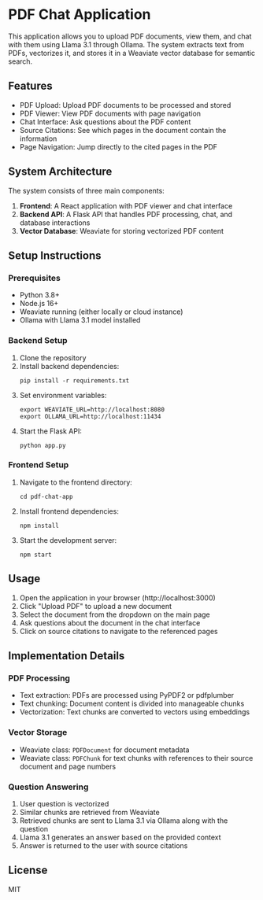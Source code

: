 # PDF Chat Application

This application allows you to upload PDF documents, view them, and chat with them using Llama 3.1 through Ollama. The system extracts text from PDFs, vectorizes it, and stores it in a Weaviate vector database for semantic search.

## Features

- PDF Upload: Upload PDF documents to be processed and stored
- PDF Viewer: View PDF documents with page navigation
- Chat Interface: Ask questions about the PDF content
- Source Citations: See which pages in the document contain the information
- Page Navigation: Jump directly to the cited pages in the PDF

## System Architecture

The system consists of three main components:

1. **Frontend**: A React application with PDF viewer and chat interface
2. **Backend API**: A Flask API that handles PDF processing, chat, and database interactions
3. **Vector Database**: Weaviate for storing vectorized PDF content

## Setup Instructions

### Prerequisites

- Python 3.8+
- Node.js 16+
- Weaviate running (either locally or cloud instance)
- Ollama with Llama 3.1 model installed

### Backend Setup

1. Clone the repository
2. Install backend dependencies:
   ```
   pip install -r requirements.txt
   ```
3. Set environment variables:
   ```
   export WEAVIATE_URL=http://localhost:8080
   export OLLAMA_URL=http://localhost:11434
   ```
4. Start the Flask API:
   ```
   python app.py
   ```

### Frontend Setup

1. Navigate to the frontend directory:
   ```
   cd pdf-chat-app
   ```
2. Install frontend dependencies:
   ```
   npm install
   ```
3. Start the development server:
   ```
   npm start
   ```

## Usage

1. Open the application in your browser (http://localhost:3000)
2. Click "Upload PDF" to upload a new document
3. Select the document from the dropdown on the main page
4. Ask questions about the document in the chat interface
5. Click on source citations to navigate to the referenced pages

## Implementation Details

### PDF Processing

- Text extraction: PDFs are processed using PyPDF2 or pdfplumber
- Text chunking: Document content is divided into manageable chunks
- Vectorization: Text chunks are converted to vectors using embeddings

### Vector Storage

- Weaviate class: `PDFDocument` for document metadata
- Weaviate class: `PDFChunk` for text chunks with references to their source document and page numbers

### Question Answering

1. User question is vectorized
2. Similar chunks are retrieved from Weaviate
3. Retrieved chunks are sent to Llama 3.1 via Ollama along with the question
4. Llama 3.1 generates an answer based on the provided context
5. Answer is returned to the user with source citations

## License

MIT